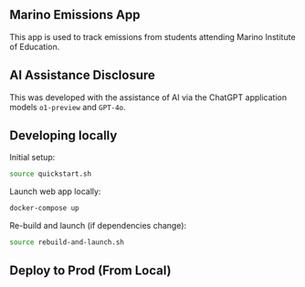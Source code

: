 ## Marino Emissions App

This app is used to track emissions from students attending Marino Institute of Education.

## AI Assistance Disclosure

This was developed with the assistance of AI via the ChatGPT application models `o1-preview` and `GPT-4o`.

## Developing locally

Initial setup:
```sh
source quickstart.sh
```

Launch web app locally:

```sh
docker-compose up
```

Re-build and launch (if dependencies change):

```sh
source rebuild-and-launch.sh
```

## Deploy to Prod (From Local)

